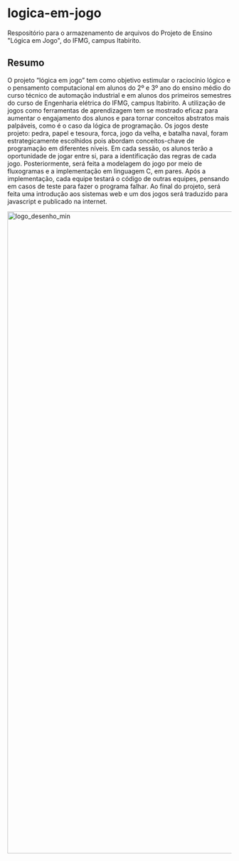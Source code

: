# logica-em-jogo
Respositório para o armazenamento de arquivos do Projeto de Ensino "Lógica em Jogo", do IFMG, campus Itabirito.

## Resumo
O projeto “lógica em jogo” tem como objetivo estimular o raciocínio lógico e o pensamento computacional em alunos do 2º e 3º ano do ensino médio do curso técnico de automação industrial e em alunos dos primeiros semestres do curso de Engenharia elétrica do IFMG, campus Itabirito. A utilização de jogos como ferramentas de aprendizagem tem se mostrado eficaz para aumentar o engajamento dos alunos e para tornar conceitos abstratos mais palpáveis, como é o caso da lógica de programação. Os jogos deste projeto: pedra, papel e tesoura, forca, jogo da velha, e batalha naval, foram estrategicamente escolhidos pois abordam conceitos-chave de programação em diferentes níveis. Em cada sessão, os alunos terão a oportunidade de jogar entre si, para a identificação das regras de cada jogo. Posteriormente, será feita a modelagem do jogo por meio de fluxogramas e a implementação em linguagem C, em pares. Após a implementação,  cada equipe testará o código de outras equipes, pensando em casos de teste para fazer o programa falhar. Ao final do projeto, será feita uma introdução aos sistemas web e um dos jogos será traduzido para javascript e publicado na internet.

<img width="1024" height="1440" alt="logo_desenho_min" src="https://github.com/user-attachments/assets/bec540d3-6afb-452a-a15a-5601e19cfe1b" />

